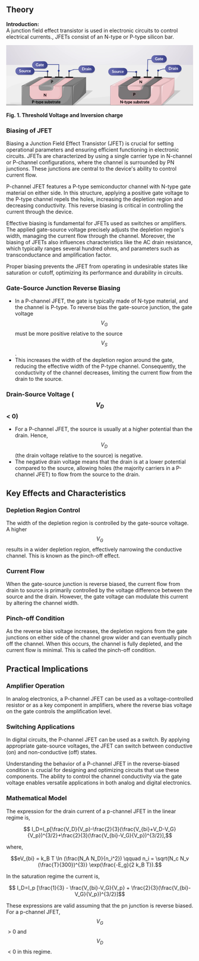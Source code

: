 ## Theory

 **Introduction:**  
A junction field effect transistor is used in electronic circuits to control electrical currents., JFETs consist of an N-type or P-type silicon bar.

<img src="images/FET.png"  />

**Fig. 1. Threshold Voltage and Inversion charge**

  

### Biasing of JFET

Biasing a Junction Field Effect Transistor (JFET) is crucial for setting operational parameters and ensuring efficient functioning in electronic circuits. JFETs are characterized by using a single carrier type in N-channel or P-channel configurations, where the channel is surrounded by PN junctions. These junctions are central to the device's ability to control current flow.

P-channel JFET features a P-type semiconductor channel with N-type gate material on either side. In this structure, applying a positive gate voltage to the P-type channel repels the holes, increasing the depletion region and decreasing conductivity. This reverse biasing is critical in controlling the current through the device.

Effective biasing is fundamental for JFETs used as switches or amplifiers. The applied gate-source voltage precisely adjusts the depletion region's width, managing the current flow through the channel. Moreover, the biasing of JFETs also influences characteristics like the AC drain resistance, which typically ranges several hundred ohms, and parameters such as transconductance and amplification factor.

Proper biasing prevents the JFET from operating in undesirable states like saturation or cutoff, optimizing its performance and durability in circuits.

### Gate-Source Junction Reverse Biasing

*   In a P-channel JFET, the gate is typically made of N-type material, and the channel is P-type. To reverse bias the gate-source junction, the gate voltage $$V_G$$ must be more positive relative to the source $$V_S$$.
*   This increases the width of the depletion region around the gate, reducing the effective width of the P-type channel. Consequently, the conductivity of the channel decreases, limiting the current flow from the drain to the source.

### Drain-Source Voltage ($$V_D$$ < 0)

*   For a P-channel JFET, the source is usually at a higher potential than the drain. Hence, $$V_D$$ (the drain voltage relative to the source) is negative.
*   The negative drain voltage means that the drain is at a lower potential compared to the source, allowing holes (the majority carriers in a P-channel JFET) to flow from the source to the drain.

Key Effects and Characteristics
-------------------------------

### Depletion Region Control

The width of the depletion region is controlled by the gate-source voltage. A higher $$V_G$$ results in a wider depletion region, effectively narrowing the conductive channel. This is known as the pinch-off effect.

### Current Flow

When the gate-source junction is reverse biased, the current flow from drain to source is primarily controlled by the voltage difference between the source and the drain. However, the gate voltage can modulate this current by altering the channel width.

### Pinch-off Condition

As the reverse bias voltage increases, the depletion regions from the gate junctions on either side of the channel grow wider and can eventually pinch off the channel. When this occurs, the channel is fully depleted, and the current flow is minimal. This is called the pinch-off condition.

Practical Implications
----------------------

### Amplifier Operation

In analog electronics, a P-channel JFET can be used as a voltage-controlled resistor or as a key component in amplifiers, where the reverse bias voltage on the gate controls the amplification level.

### Switching Applications

In digital circuits, the P-channel JFET can be used as a switch. By applying appropriate gate-source voltages, the JFET can switch between conductive (on) and non-conductive (off) states.

Understanding the behavior of a P-channel JFET in the reverse-biased condition is crucial for designing and optimizing circuits that use these components. The ability to control the channel conductivity via the gate voltage enables versatile applications in both analog and digital electronics.

### Mathematical Model

The expression for the drain current of a p-channel JFET in the linear regime is,

$$ I_D=I_p[\frac{V_D}{V_p}-\frac{2}{3}(\frac{V_{bi}+V_D-V_G}{V_p})^{3/2}+\frac{2}{3}(\frac{V_{bi}-V_G}{V_p})^{3/2}],$$

where,

$$eV_{bi} = k_B T \ln (\frac{N_A N_D}{n_i^2}) \qquad n_i = \sqrt{N_c N_v (\frac{T}{300})^{3}} \exp(\frac{-E_g}{2 k_B T}).$$

In the saturation regime the current is,

$$ I_D=I_p [\frac{1}{3} - \frac{V_{bi}-V_G}{V_p} + \frac{2}{3}(\frac{V_{bi}-V_G}{V_p})^{3/2}]$$

These expressions are valid assuming that the pn junction is reverse biased. For a p-channel JFET, $$V_G$$ > 0 and $$V_D$$ < 0 in this regime.
 
 <script id="MathJax-script" async src="https://cdn.jsdelivr.net/npm/mathjax@3.2.2/es5/tex-mml-chtml.js"></script>    
 
